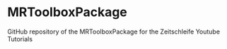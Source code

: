 # MRToolboxPackage
 GitHub repository of the MRToolboxPackage for the Zeitschleife Youtube Tutorials
